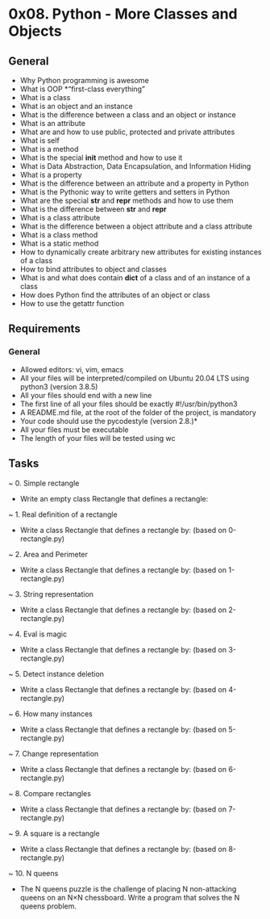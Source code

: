 # 0x08. Python - More Classes and Objects

## General

* Why Python programming is awesome
* What is OOP
*“first-class everything”
* What is a class
* What is an object and an instance
* What is the difference between a class and an object or instance
* What is an attribute
* What are and how to use public, protected and private attributes
* What is self
* What is a method
* What is the special __init__ method and how to use it
* What is Data Abstraction, Data Encapsulation, and Information Hiding
* What is a property
* What is the difference between an attribute and a property in Python
* What is the Pythonic way to write getters and setters in Python
* What are the special __str__ and __repr__ methods and how to use them
* What is the difference between __str__ and __repr__
* What is a class attribute
* What is the difference between a object attribute and a class attribute
* What is a class method
* What is a static method
* How to dynamically create arbitrary new attributes for existing instances of a class
* How to bind attributes to object and classes
* What is and what does contain __dict__ of a class and of an instance of a class
* How does Python find the attributes of an object or class
* How to use the getattr function

## Requirements
### General

* Allowed editors: vi, vim, emacs
* All your files will be interpreted/compiled on Ubuntu 20.04 LTS using python3 (version 3.8.5)
* All your files should end with a new line
* The first line of all your files should be exactly #!/usr/bin/python3
* A README.md file, at the root of the folder of the project, is mandatory
* Your code should use the pycodestyle (version 2.8.)*
* All your files must be executable
* The length of your files will be tested using wc

## Tasks

~ 0. Simple rectangle
* Write an empty class Rectangle that defines a rectangle:

~ 1. Real definition of a rectangle
* Write a class Rectangle that defines a rectangle by: (based on 0-rectangle.py)

~ 2. Area and Perimeter
* Write a class Rectangle that defines a rectangle by: (based on 1-rectangle.py)

~ 3. String representation
* Write a class Rectangle that defines a rectangle by: (based on 2-rectangle.py)

~ 4. Eval is magic
* Write a class Rectangle that defines a rectangle by: (based on 3-rectangle.py)

~ 5. Detect instance deletion
* Write a class Rectangle that defines a rectangle by: (based on 4-rectangle.py)

~ 6. How many instances
* Write a class Rectangle that defines a rectangle by: (based on 5-rectangle.py)

~ 7. Change representation
* Write a class Rectangle that defines a rectangle by: (based on 6-rectangle.py)

~ 8. Compare rectangles
* Write a class Rectangle that defines a rectangle by: (based on 7-rectangle.py)

~ 9. A square is a rectangle
* Write a class Rectangle that defines a rectangle by: (based on 8-rectangle.py)

~ 10. N queens
* The N queens puzzle is the challenge of placing N non-attacking queens on an N×N chessboard. Write a program that solves the N queens problem.

